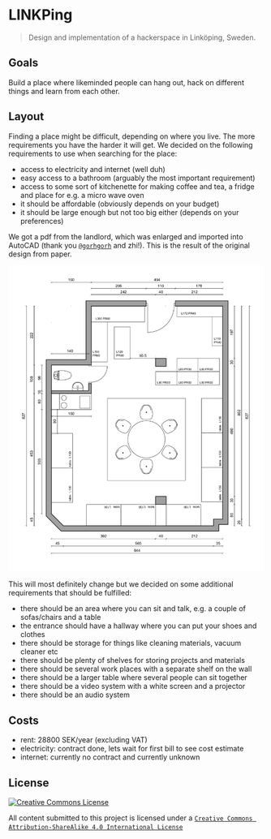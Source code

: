 # LINKPing

> Design and implementation of a hackerspace in Linköping, Sweden.

## Goals

Build a place where likeminded people can hang out, hack on different things and learn from each other.

## Layout

Finding a place might be difficult, depending on where you live. The more requirements you have the harder it will get. We decided on the following requirements to use when searching for the place:

* access to electricity and internet (well duh)
* easy access to a bathroom (arguably the most important requirement)
* access to some sort of kitchenette for making coffee and tea, a fridge and place for e.g. a micro wave oven
* it should be affordable (obviously depends on your budget)
* it should be large enough but not too big either (depends on your preferences)

We got a pdf from the landlord, which was enlarged and imported into AutoCAD (thank you [`@gorhgorh`](https://github.com/gorhgorh) and zhi!). This is the result of the original design from paper.

![Layout](images/layout.png)

This will most definitely change but we decided on some additional requirements that should be fulfilled:

* there should be an area where you can sit and talk, e.g. a couple of sofas/chairs and a table
* the entrance should have a hallway where you can put your shoes and clothes
* there should be storage for things like cleaning materials, vacuum cleaner etc
* there should be plenty of shelves for storing projects and materials
* there should be several work places with a separate shelf on the wall
* there should be a larger table where several people can sit together
* there should be a video system with a white screen and a projector
* there should be an audio system

## Costs

* rent: 28800 SEK/year (excluding VAT)
* electricity: contract done, lets wait for first bill to see cost estimate
* internet: currently no contract and currently unknown

## License

<a rel="license" href="https://creativecommons.org/licenses/by-sa/4.0/"><img alt="Creative Commons License" style="border-width:0" src="https://i.creativecommons.org/l/by-sa/4.0/88x31.png" /></a>

All content submitted to this project is licensed under a [`Creative Commons Attribution-ShareAlike 4.0 International License`](https://creativecommons.org/licenses/by-sa/4.0/)
